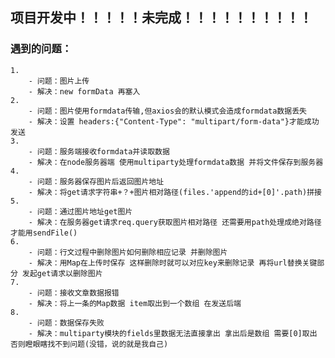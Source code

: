 ## 项目开发中！！！！！未完成！！！！！！！！！！

### 遇到的问题：
    1. 
        - 问题：图片上传
        - 解决：new formData 再塞入
    2.  
        - 问题：图片使用formdata传输,但axios会的默认模式会造成formdata数据丢失
        - 解决：设置 headers:{"Content-Type": "multipart/form-data"}才能成功发送
    3.  
        - 问题：服务端接收formdata并读取数据
        - 解决：在node服务器端 使用multiparty处理formdata数据 并将文件保存到服务器
    4.  
        - 问题：服务器保存图片后返回图片地址
        - 解决：将get请求字符串+？+图片相对路径(files.'append的id+[0]'.path)拼接
    5.  
        - 问题：通过图片地址get图片
        - 解决：在服务器get请求req.query获取图片相对路径 还需要用path处理成绝对路径 才能用sendFile()
    6.  
        - 问题：行文过程中删除图片如何删除相应记录 并删除图片
        - 解决：用Map在上传时保存 这样删除时就可以对应key来删除记录 再将url替换关键部分 发起get请求以删除图片
    7.  
        - 问题：接收文章数据报错
        - 解决：将上一条的Map数据 item取出到一个数组 在发送后端
    8. 
        - 问题：数据保存失败
        - 解决：multiparty模块的fields里数据无法直接拿出 拿出后是数组 需要[0]取出 否则瞪眼瞎找不到问题(没错，说的就是我自己)